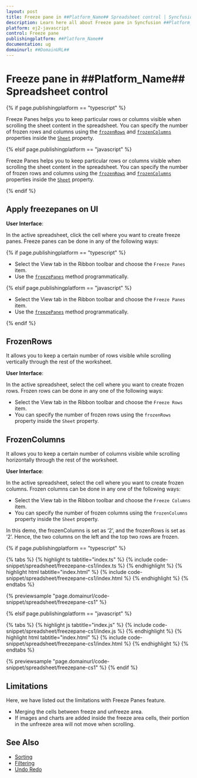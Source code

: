 ```yaml
---
layout: post
title: Freeze pane in ##Platform_Name## Spreadsheet control | Syncfusion
description: Learn here all about Freeze pane in Syncfusion ##Platform_Name## Spreadsheet control of Syncfusion Essential JS 2 and more.
platform: ej2-javascript
control: Freeze pane 
publishingplatform: ##Platform_Name##
documentation: ug
domainurl: ##DomainURL##
---
```


# Freeze pane in ##Platform_Name## Spreadsheet control

{% if page.publishingplatform == "typescript" %}

Freeze Panes helps you to keep particular rows or columns visible when scrolling the sheet content in the spreadsheet. You can specify the number of frozen rows and columns using the [`frozenRows`](https://ej2.syncfusion.com/documentation/api/spreadsheet/#frozenrows) and [`frozenColumns`](https://ej2.syncfusion.com/documentation/api/spreadsheet/#frozencolumns) properties inside the [`Sheet`](https://helpej2.syncfusion.com/documentation/api/spreadsheet/#sheets) property.

{% elsif page.publishingplatform == "javascript" %}

Freeze Panes helps you to keep particular rows or columns visible when scrolling the sheet content in the spreadsheet. You can specify the number of frozen rows and columns using the [`frozenRows`](https://ej2.syncfusion.com/javascript/documentation/api/spreadsheet/#frozenrows) and [`frozenColumns`](https://ej2.syncfusion.com/javascript/documentation/api/spreadsheet/#frozencolumns) properties inside the [`Sheet`](https://helpej2.syncfusion.com/javascript/documentation/api/spreadsheet/#sheets) property.

{% endif %}

## Apply freezepanes on UI

**User Interface**:

In the active spreadsheet, click the cell where you want to create freeze panes. Freeze panes can be done in any of the following ways:

{% if page.publishingplatform == "typescript" %}

* Select the View tab in the Ribbon toolbar and choose the `Freeze Panes` item.
* Use the [`freezePanes`](https://ej2.syncfusion.com/documentation/api/spreadsheet/#freezepanes) method programmatically.

{% elsif page.publishingplatform == "javascript" %}

* Select the View tab in the Ribbon toolbar and choose the `Freeze Panes` item.
* Use the [`freezePanes`](https://ej2.syncfusion.com/javascript/documentation/api/spreadsheet/#freezepanes) method programmatically.

{% endif %}

## FrozenRows

It allows you to keep a certain number of rows visible while scrolling vertically through the rest of the worksheet.

**User Interface**:

In the active spreadsheet, select the cell where you want to create frozen rows. Frozen rows can be done in any one of the following ways:

* Select the View tab in the Ribbon toolbar and choose the `Freeze Rows` item.
* You can specify the number of frozen rows using the `frozenRows` property inside the `Sheet` property.

## FrozenColumns

It allows you to keep a certain number of columns visible while scrolling horizontally through the rest of the worksheet.

**User Interface**:

In the active spreadsheet, select the cell where you want to create frozen columns. Frozen columns can be done in any one of the following ways:

* Select the View tab in the Ribbon toolbar and choose the `Freeze Columns` item.
* You can specify the number of frozen columns using the `frozenColumns` property inside the `Sheet` property.

In this demo, the frozenColumns is set as ‘2’, and the frozenRows is set as ‘2’. Hence, the two columns on the left and the top two rows are frozen.

{% if page.publishingplatform == "typescript" %}

 {% tabs %}
{% highlight ts tabtitle="index.ts" %}
{% include code-snippet/spreadsheet/freezepane-cs1/index.ts %}
{% endhighlight %}
{% highlight html tabtitle="index.html" %}
{% include code-snippet/spreadsheet/freezepane-cs1/index.html %}
{% endhighlight %}
{% endtabs %}
        
{% previewsample "page.domainurl/code-snippet/spreadsheet/freezepane-cs1" %}

{% elsif page.publishingplatform == "javascript" %}

{% tabs %}
{% highlight js tabtitle="index.js" %}
{% include code-snippet/spreadsheet/freezepane-cs1/index.js %}
{% endhighlight %}
{% highlight html tabtitle="index.html" %}
{% include code-snippet/spreadsheet/freezepane-cs1/index.html %}
{% endhighlight %}
{% endtabs %}

{% previewsample "page.domainurl/code-snippet/spreadsheet/freezepane-cs1" %}
{% endif %}

## Limitations

Here, we have listed out the limitations with Freeze Panes feature.

* Merging the cells between freeze and unfreeze area.
* If images and charts are added inside the freeze area cells, their portion in the unfreeze area will not move when scrolling.

## See Also

* [Sorting](./sort)
* [Filtering](./filter)
* [Undo Redo](./undo-redo)